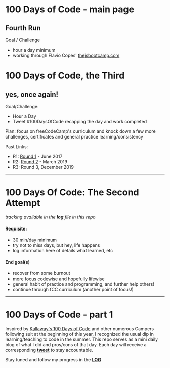 # 100 Days of Code - main page

## Fourth Run
Goal / Challenge 
* hour a day minimum
* working through Flavio Copes' [thejsbootcamp.com](https://thejsbootcamp.com/)


# 100 Days of Code, the Third
## yes, once again!

Goal/Challenge:
* Hour a Day
* Tweet #100DaysOfCode recapping the day and work completed

Plan: focus on freeCodeCamp's curriculum and knock down a few more challenges, certificates and general practice learning/consistency

Past Links: 

- R1: [Round 1](https://github.com/haleyelder/100-days-of-code) - June 2017
- R2: [Round 2](https://github.com/haleyelder/100-days-of-codev2) - March 2019
- R3: Round 3, December 2019


----------------------------

# 100 Days Of Code: The Second Attempt

*tracking available in the **log** file in this repo*

#### Requisite:
- 30 min/day minimum
- try not to miss days, but hey, life happens
- log information here of details what learned, etc

#### End goal(s)
- recover from some burnout
- more focus codewise and hopefully lifewise
- general habit of practice and programming, and further help others!
- continue through fCC curriculum (another point of focus!)

----------------------------


# 100 Days of Code - part 1
Inspired by <a href="https://github.com/Kallaway/100-days-of-code" target="_blank"> Kallaway's 100 Days of Code</a> and other numerous Campers following suit at the beginning of this year, I recognized the usual dip in learning/teaching to code in the summer. This repo serves as a mini daily blog of what I did and pros/cons of that day. Each day will receive a corresponding <b><a href="https://twitter.com/haley_elder" target="_blank">tweet</a></b> to stay accountable.

Stay tuned and follow my progress in the <b><a href="https://github.com/haleyelder/100-days-of-code/blob/master/log.md">LOG</a></b>

